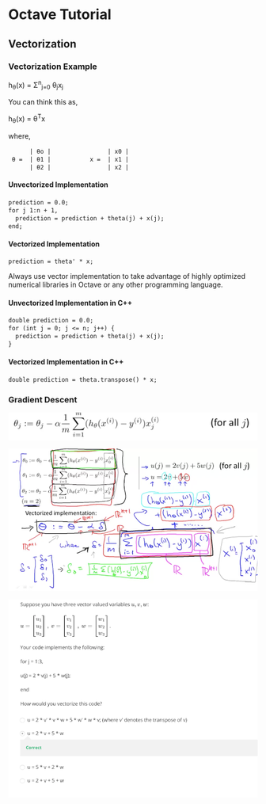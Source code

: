 Octave Tutorial
==========================

## Vectorization

### Vectorization Example

h<sub>θ</sub>(x) = 	&#931;<sup>n</sup><sub>j=0</sub> θ<sub>j</sub>x<sub>j</sub>

You can think this as,

h<sub>θ</sub>(x) = θ<sup>T</sup>x

where,

```
      | θo |                | x0 |
 θ =  | θ1 |           x =  | x1 |
      | θ2 |                | x2 |
```

#### Unvectorized Implementation
```
prediction = 0.0;
for j 1:n + 1,
  prediction = prediction + theta(j) + x(j);
end;
```

#### Vectorized Implementation
```
prediction = theta' * x;
```

Always use vector implementation  to take advantage of highly optimized
numerical libraries in Octave or any other programming language.

#### Unvectorized Implementation in C++
```
double prediction = 0.0;
for (int j = 0; j <= n; j++) {
  prediction = prediction + theta(j) + x(j);
}
```

#### Vectorized Implementation in C++
```
double prediction = theta.transpose() * x;
```

### Gradient Descent
![](./img/week2-27.png)

![](./img/week2-29.png)

![](./img/week2-28.png)